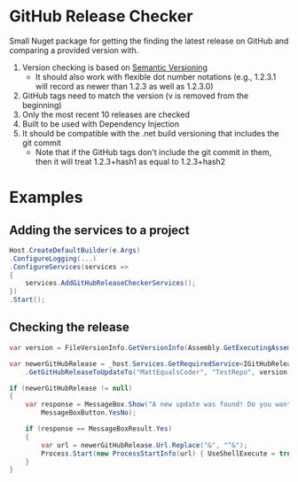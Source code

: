 # GitHub Release Checker

Small Nuget package for getting the finding the latest release on GitHub and comparing a provided version with.

1. Version checking is based on [Semantic Versioning](https://semver.org)
    - It should also work with flexible dot number notations (e.g., 1.2.3.1 will record as newer than 1.2.3 as well as 1.2.3.0)
2. GitHub tags need to match the version (v is removed from the beginning)
3. Only the most recent 10 releases are checked
4. Built to be used with Dependency Injection
5. It should be compatible with the .net build versioning that includes the git commit
    - Note that if the GitHub tags don't include the git commit in them, then it will treat 1.2.3+hash1 as equal to 1.2.3+hash2

# Examples

## Adding the services to a project
```csharp
Host.CreateDefaultBuilder(e.Args)
.ConfigureLogging(...)
.ConfigureServices(services =>
{
    services.AddGitHubReleaseCheckerServices();
})
.Start();
```

## Checking the release 
```csharp
var version = FileVersionInfo.GetVersionInfo(Assembly.GetExecutingAssembly().Location);

var newerGitHubRelease = _host.Services.GetRequiredService<IGitHubReleaseCheckerService>()
    .GetGitHubReleaseToUpdateTo("MattEqualsCoder", "TestRepo", version ?? "", false);

if (newerGitHubRelease != null)
{
    var response = MessageBox.Show("A new update was found! Do you want to go to the release page?", "New Update",
        MessageBoxButton.YesNo);

    if (response == MessageBoxResult.Yes)
    {
        var url = newerGitHubRelease.Url.Replace("&", "^&");
        Process.Start(new ProcessStartInfo(url) { UseShellExecute = true });
    }
}
```
